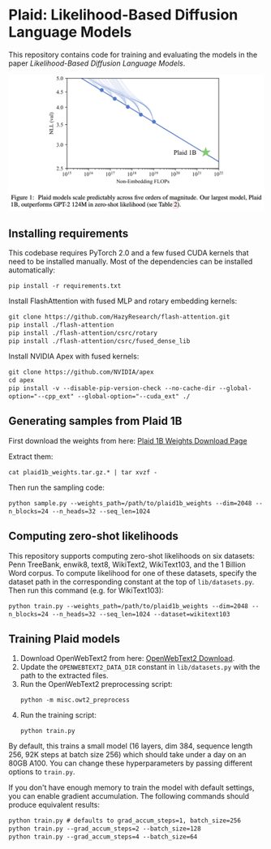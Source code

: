 # Plaid: Likelihood-Based Diffusion Language Models

This repository contains code for training and evaluating the models in the paper *Likelihood-Based Diffusion Language Models*.

![Figure 1 from the Likelihood-Based Diffusion Language Models paper.](figure1.png)

## Installing requirements

This codebase requires PyTorch 2.0 and a few fused CUDA kernels that need to be installed manually. Most of the dependencies can be installed automatically:
```
pip install -r requirements.txt
```

Install FlashAttention with fused MLP and rotary embedding kernels:
```
git clone https://github.com/HazyResearch/flash-attention.git
pip install ./flash-attention
pip install ./flash-attention/csrc/rotary
pip install ./flash-attention/csrc/fused_dense_lib
```

Install NVIDIA Apex with fused kernels:
```
git clone https://github.com/NVIDIA/apex
cd apex
pip install -v --disable-pip-version-check --no-cache-dir --global-option="--cpp_ext" --global-option="--cuda_ext" ./
```

## Generating samples from Plaid 1B

First download the weights from here: [Plaid 1B Weights Download Page](https://github.com/igul222/plaid/releases/tag/v1.0.0)

Extract them:
```
cat plaid1b_weights.tar.gz.* | tar xvzf -
```

Then run the sampling code:

```
python sample.py --weights_path=/path/to/plaid1b_weights --dim=2048 --n_blocks=24 --n_heads=32 --seq_len=1024
```

## Computing zero-shot likelihoods

This repository supports computing zero-shot likelihoods on six datasets: Penn TreeBank, enwik8, text8, WikiText2, WikiText103, and the 1 Billion Word corpus.
To compute likelihood for one of these datasets, specify the dataset path in the corresponding constant at the top of `lib/datasets.py`. Then run this command (e.g. for WikiText103):

```
python train.py --weights_path=/path/to/plaid1b_weights --dim=2048 --n_blocks=24 --n_heads=32 --seq_len=1024 --dataset=wikitext103
```

## Training Plaid models

1. Download OpenWebText2 from here: [OpenWebText2 Download](https://mystic.the-eye.eu/public/AI/pile_preliminary_components/openwebtext2.jsonl.zst.tar).
2. Update the `OPENWEBTEXT2_DATA_DIR` constant in `lib/datasets.py` with the path to the extracted files.
3. Run the OpenWebText2 preprocessing script:
   ```
   python -m misc.owt2_preprocess
   ```
4. Run the training script:
   ```
   python train.py
   ```

By default, this trains a small model (16 layers, dim 384, sequence length 256, 92K steps at batch size 256) which should take under a day on an 80GB A100. You can change these hyperparameters by passing different options to `train.py`.
   
If you don't have enough memory to train the model with default settings, you can enable gradient accumulation. The following commands should produce equivalent results:
```
python train.py # defaults to grad_accum_steps=1, batch_size=256
python train.py --grad_accum_steps=2 --batch_size=128
python train.py --grad_accum_steps=4 --batch_size=64
```
